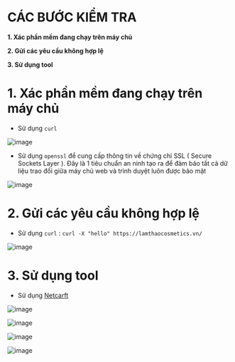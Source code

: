 # CÁC BƯỚC KIỂM TRA #

**1. Xác  phần mềm đang chạy trên máy chủ**

**2. Gửi các yêu cầu không hợp lệ**

**3. Sử dụng tool**

# 1. Xác  phần mềm đang chạy trên máy chủ #

- Sử dụng `curl` 

![image](https://github.com/user-attachments/assets/cf8010f9-fc32-4061-8b2d-2d2d19085a0d)

- Sử dụng `openssl` để cung cấp thông tin về chứng chỉ SSL ( Secure Sockets Layer ). Đây là 1 tiêu chuẩn an ninh tạo ra để đảm bảo tất cả dữ liệu trao đổi giữa máy chủ web và trình duyệt luôn được bảo mật 

![image](https://github.com/user-attachments/assets/3767cf6e-c80e-41be-a10b-a84841da4786)

 # 2. Gửi các yêu cầu không hợp lệ

 - Sử dụng `curl` : `curl -X "hello" https://lamthaocosmetics.vn/`

![image](https://github.com/user-attachments/assets/4ea9ffe2-d7d0-459c-a963-268bd4d65c68)

# 3. Sử dụng tool

- Sử dụng [Netcarft](https://sitereport.netcraft.com/?url=https://lamthaocosmetics.vn)

![image](https://github.com/user-attachments/assets/4da2434e-0572-4a49-bad9-96212590f7b6)

![image](https://github.com/user-attachments/assets/92a5aecb-9531-47b2-bdbb-76842e08167b)

![image](https://github.com/user-attachments/assets/015171de-2b78-4192-97dc-b7cb854ffccc)

![image](https://github.com/user-attachments/assets/3399b6f4-8062-4fef-bf26-0494dcea3ef9)

